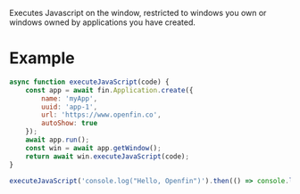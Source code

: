 Executes Javascript on the window, restricted to windows you own or windows owned by applications you have created.
# Example
```js
async function executeJavaScript(code) {
    const app = await fin.Application.create({
        name: 'myApp',
        uuid: 'app-1',
        url: 'https://www.openfin.co',
        autoShow: true
    });
    await app.run();
    const win = await app.getWindow();
    return await win.executeJavaScript(code);
}

executeJavaScript('console.log("Hello, Openfin")').then(() => console.log('Javascript excuted')).catch(err => console.log(err));
```
